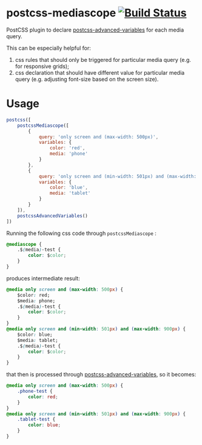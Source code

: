 # postcss-mediascope [![Build Status](https://api.travis-ci.org/w0rm/postcss-mediascope.svg)](https://travis-ci.org/w0rm/postcss-mediascope)

PostCSS plugin to declare [postcss-advanced-variables](https://github.com/jonathantneal/postcss-advanced-variables) for each media query.

This can be especially helpful for:

1. css rules that should only be triggered for particular media query (e.g. for responsive grids);
2. css declaration that should have different value for particular media query (e.g. adjusting font-size based on the screen size).

# Usage

```javascript
postcss([
    postcssMediascope([
        {
            query: 'only screen and (max-width: 500px)',
            variables: {
                color: 'red',
                media: 'phone'
            }
        },
        {
            query: 'only screen and (min-width: 501px) and (max-width: 900px)',
            variables: {
                color: 'blue',
                media: 'tablet'
            }
        }
    ]),
    postcssAdvancedVariables()
])

```

Running the following css code through `postcssMediascope` :

```css
@mediascope {
    .$(media)-test {
        color: $color;
    }
}
```

produces intermediate result:

```css
@media only screen and (max-width: 500px) {
    $color: red;
    $media: phone;
    .$(media)-test {
        color: $color;
    }
}
@media only screen and (min-width: 501px) and (max-width: 900px) {
    $color: blue;
    $media: tablet;
    .$(media)-test {
        color: $color;
    }
}
```

that then is processed through [postcss-advanced-variables](https://github.com/jonathantneal/postcss-advanced-variables), so it becomes:

```css
@media only screen and (max-width: 500px) {
    .phone-test {
        color: red;
    }
}
@media only screen and (min-width: 501px) and (max-width: 900px) {
    .tablet-test {
        color: blue;
    }
}
```
